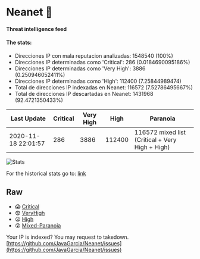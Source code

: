 # Neanet :hocho:
#### Threat intelligence feed
#### The stats:

- Direcciones IP con mala reputacion analizadas: 1548540 (100%)
- Direcciones IP determinadas como 'Critical':  286 (0.0184690095186%)
- Direcciones IP determinadas como 'Very High':  3886 (0.250946052411%)
- Direcciones IP determinadas como 'High':  112400 (7.25844989474)
- Total de direcciones IP indexadas en Neanet:  116572 (7.52786495667%)
- Total de direcciones IP descartadas en Neanet:  1431968 (92.4721350433%)

| Last Update | Critical | Very High | High | Paranoia |
| --- | --- | --- | --- | --- |
| 2020-11-18 22:01:57 | 286 | 3886 | 112400 | 116572 mixed list (Critical + Very High + High)|

![Stats](https://docs.google.com/spreadsheets/d/e/2PACX-1vSnaNMIXVabIpDJjufMlzH7poXnshF3mgd8Is1g9ytUEzVsP5my4Trn8f-xkoLLQ38xpL3HtmUexLo6/pubchart?oid=501124687&format=image)

For the historical stats go to: [link](/stats.csv)
## Raw
- :scream: [Critical](https://raw.githubusercontent.com/JavaGarcia/Neanet/master/blacklists/neanet_critical.txt)
- :fearful: [VeryHigh](https://raw.githubusercontent.com/JavaGarcia/Neanet/master/blacklists/neanet_veryHigh.txtt)
- :frowning: [High](https://raw.githubusercontent.com/JavaGarcia/Neanet/master/blacklists/neanet_high.txt)
- :dizzy_face: [Mixed-Paranoia](https://raw.githubusercontent.com/JavaGarcia/Neanet/master/blacklists/neanet_all.txt)


Your IP is indexed? You may request to takedown. [https://github.com/JavaGarcia/Neanet/issues](https://github.com/JavaGarcia/Neanet/issues)
































































































































































































































































































































































































































































































































































































































































































































































































































































































































































































































































































































































































































































































































































































































































































































































































































































































































































































































































































































































































































































































































































































































































































































